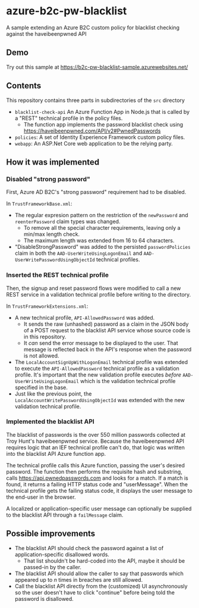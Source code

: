 # azure-b2c-pw-blacklist
A sample extending an Azure B2C custom policy for blacklist checking against the haveibeenpwned API

## Demo

Try out this sample at https://b2c-pw-blacklist-sample.azurewebsites.net/

## Contents

This repository contains three parts in subdirectories of the `src` directory

* `blacklist-check-api` An Azure Function App in Node.js that is called by a "REST" technical profile in the policy files.
   * The function app implements the password blacklist check using https://haveibeenpwned.com/API/v2#PwnedPasswords
* `policies`: A set of Identity Experience Framework custom policy files.
* `webapp`: An ASP.Net Core web application to be the relying party.

## How it was implemented

### Disabled "strong password"

First, Azure AD B2C's "strong password" requirement had to be disabled.

In `TrustFrameworkBase.xml`:

* The regular expresion pattern on the restriction of the `newPassword` and `reenterPassword` claim types was changed.
  * To remove all the special character requirements, leaving only a min/max length check.
  * The maximum length was extended from 16 to 64 characters.
* "DisableStrongPassword" was added to the persisted `passwordPolicies` claim in both the `AAD-UserWriteUsingLogonEmail` and `AAD-UserWritePasswordUsingObjectId` technical profiles.

### Inserted the REST technical profile

Then, the signup and reset password flows were modified to call a new REST service in a validation technical profile before writing to the directory.

In `TrustFrameworkExtensions.xml`:

* A new technical profile, `API-AllowedPassword` was added.
  * It sends the raw (unhashed) password as a claim in the JSON body of a POST request to the blacklist API service whose source code is in this repository.
  * It _can_ send the error message to be displayed to the user. That message is reflected back in the API's response when the password is not allowed.
* The `LocalAccountSignUpWithLogonEmail` technical profile was extended to execute the `API-AllowedPassword` technical profile as a validation profile. It's important that the new validation profile executes _before_  `AAD-UserWriteUsingLogonEmail` which is the validation technical profile specified in the base.
* Just like the previous point, the `LocalAccountWritePasswordUsingObjectId` was extended with the new validation technical profile.

### Implemented the blacklist API

The blacklist of passwords is the over 550 million passwords collected at Troy Hunt's haveibeenpwned service. Because the haveibeenpwned API requires logic that an IEF technical profile can't do, that logic was written into the blacklist API Azure function app.

The technical profile calls this Azure function, passing the user's desired password. The function then performs the requisite hash and substring, calls https://api.pwnedpasswords.com and looks for a match. If a match is found, it returns a failing HTTP status code and "userMessage". When the technical profile gets the failing status code, it displays the user message to the end-user in the browser.

A localized or application-specific user message can optionally be supplied to the blacklist API through a `failMessage` claim.

## Possible improvements

* The blacklist API should check the password against a list of application-specific disallowed words.
  * That list shouldn't be hard-coded into the API, maybe it should be passed-in by the caller.
* The blacklist API should allow the caller to say that passwords which appeared up to _n_ times in breaches are still allowed.
* Call the blacklist API directly from the (customized) UI asynchronously so the user doesn't have to click "continue" before being told the password is disallowed.